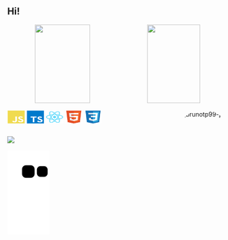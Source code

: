 ## Hi!
<div align="center" style="display:flex;justify-content:space-between">
  <img height="180em" width="50%" src="https://github-readme-stats.vercel.app/api?username=brunotp99&show_icons=true&theme=midnight-purple&include_all_commits=true&count_private=true"/>
  <img height="180em" width="49%" src="https://github-readme-stats.vercel.app/api/top-langs/?username=brunotp99&layout=compact&langs_count=7&theme=midnight-purple"/>
</div>
  
<div style="display: inline_block"><br>
  <img align="center" alt="brunotp99-Js" height="30" width="40" src="https://raw.githubusercontent.com/devicons/devicon/master/icons/javascript/javascript-plain.svg">
  <img align="center" alt="brunotp99-Ts" height="30" width="40" src="https://raw.githubusercontent.com/devicons/devicon/master/icons/typescript/typescript-plain.svg">
  <img align="center" alt="brunotp99-React" height="30" width="40" src="https://raw.githubusercontent.com/devicons/devicon/master/icons/react/react-original.svg">
  <img align="center" alt="brunotp99-HTML" height="30" width="40" src="https://raw.githubusercontent.com/devicons/devicon/master/icons/html5/html5-original.svg">
  <img align="center" alt="brunotp99-CSS" height="30" width="40" src="https://raw.githubusercontent.com/devicons/devicon/master/icons/css3/css3-original.svg">
  <img align="right" alt="brunotp99-pic" height="150" style="border-radius:50px !important;" src="https://avatars.githubusercontent.com/u/116847309?v=4">
</div>
  
  ##
 
<div> 
  <a href="https://www.linkedin.com/in/brunotp99" target="_blank"><img src="https://img.shields.io/badge/-LinkedIn-%230077B5?style=for-the-badge&logo=linkedin&logoColor=white" target="_blank"></a> 
 
  ![Snake animation](https://github.com/brunotp99/brunotp99/blob/output/github-contribution-grid-snake.svg)
 
</div>
